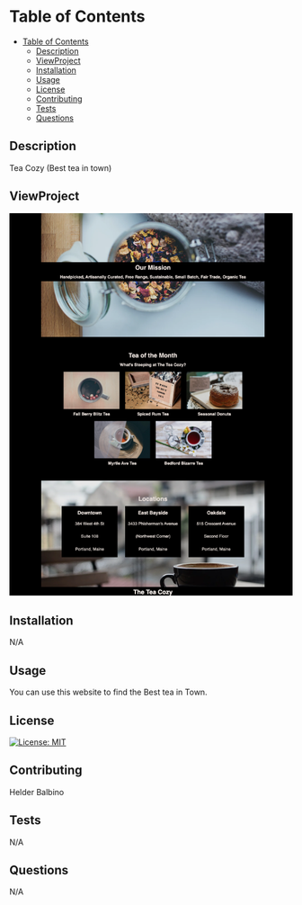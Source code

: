 # Table of Contents

- [Table of Contents](#table-of-contents)
  - [Description](#description)
  - [ViewProject](#viewproject)
  - [Installation](#installation)
  - [Usage](#usage)
  - [License](#license)
  - [Contributing](#contributing)
  - [Tests](#tests)
  - [Questions](#questions)

## Description

Tea Cozy (Best tea in town)

## ViewProject

![Cozy tea](images/tea-cozy.png)

## Installation

N/A

## Usage  

You can use this website to find the Best tea in Town.

## License

[![License: MIT](https://img.shields.io/badge/License-MIT-yellow.svg)](https://opensource.org/licenses/MIT)

## Contributing

Helder Balbino

## Tests

N/A

## Questions

N/A
